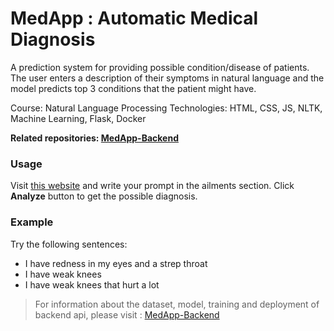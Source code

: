 # MedApp : Automatic Medical Diagnosis
A prediction system for providing possible condition/disease of patients. The user enters a description of their symptoms in natural language and the model predicts top 3 conditions that the patient might have.  

Course: Natural Language Processing
Technologies: HTML, CSS, JS, NLTK, Machine Learning, Flask, Docker

**Related repositories: [MedApp-Backend](https://github.com/kartik-3513/backend-MedApp)**

### Usage
Visit [this website](https://ephemeral-dusk-0ef28c.netlify.app/) and write your prompt in the ailments section. Click **Analyze** button to get the possible diagnosis.

### Example 
Try the following sentences: 
-   I have redness in my eyes and a strep throat
-   I have weak knees
-   I have weak knees that hurt a lot

>For information about the dataset, model, training and deployment of backend api, please visit : [MedApp-Backend](https://github.com/kartik-3513/backend-MedApp)